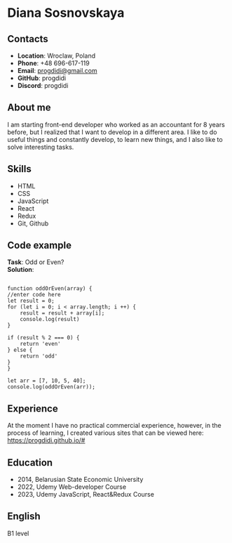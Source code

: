 # Diana Sosnovskaya

## Contacts
+ **Location**: Wroclaw, Poland
+ **Phone**: +48 696-617-119
+ **Email**: progdidi@gmail.com
+ **GitHub**: progdidi
+ **Discord**: progdidi

## About me
I am starting front-end developer who worked as an accountant for 8 years before, but I realized that I want to develop in a different area.
I like to do useful things and constantly develop, to learn new things, and I also like to solve interesting tasks.

## Skills

- HTML
- CSS
- JavaScript
- React
- Redux
- Git, Github

## Code example
**Task**: Odd or Even? <br>
**Solution**: <br>

```

function oddOrEven(array) {
//enter code here
let result = 0;
for (let i = 0; i < array.length; i ++) {
    result = result + array[i];
    console.log(result)
}

if (result % 2 === 0) {
    return 'even'
} else {
    return 'odd'
}
}

let arr = [7, 10, 5, 40];
console.log(oddOrEven(arr));
```

## Experience
At the moment I have no practical commercial experience, however, in the process of learning, I created various sites that can be viewed here: https://progdidi.github.io/#

## Education
- 2014, Belarusian State Economic University
- 2022, Udemy Web-developer Course
- 2023, Udemy JavaScript, React&Redux Course

## English 
B1 level 